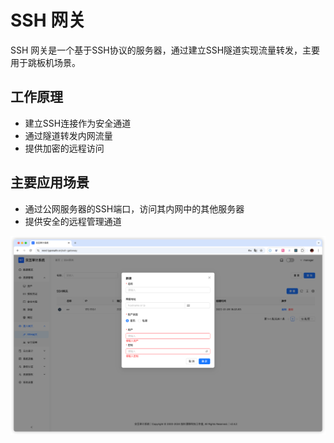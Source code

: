 # SSH 网关

SSH 网关是一个基于SSH协议的服务器，通过建立SSH隧道实现流量转发，主要用于跳板机场景。

## 工作原理
- 建立SSH连接作为安全通道
- 通过隧道转发内网流量
- 提供加密的远程访问

## 主要应用场景
- 通过公网服务器的SSH端口，访问其内网中的其他服务器
- 提供安全的远程管理通道

![SSH网关示意图](images/ssh-gateway.png)